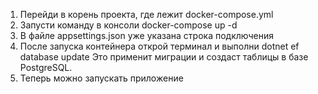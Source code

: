 1) Перейди в корень проекта, где лежит docker-compose.yml
2) Запусти команду в консоли docker-compose up -d
3) В файле appsettings.json уже указана строка подключения
4) После запуска контейнера открой терминал и выполни dotnet ef database update
Это применит миграции и создаст таблицы в базе PostgreSQL.
5) Теперь можно запускать приложение
